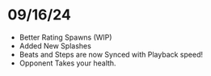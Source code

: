 # 09/16/24
- Better Rating Spawns (WIP)
- Added New Splashes
- Beats and Steps are now Synced with Playback speed!
- Opponent Takes your health.